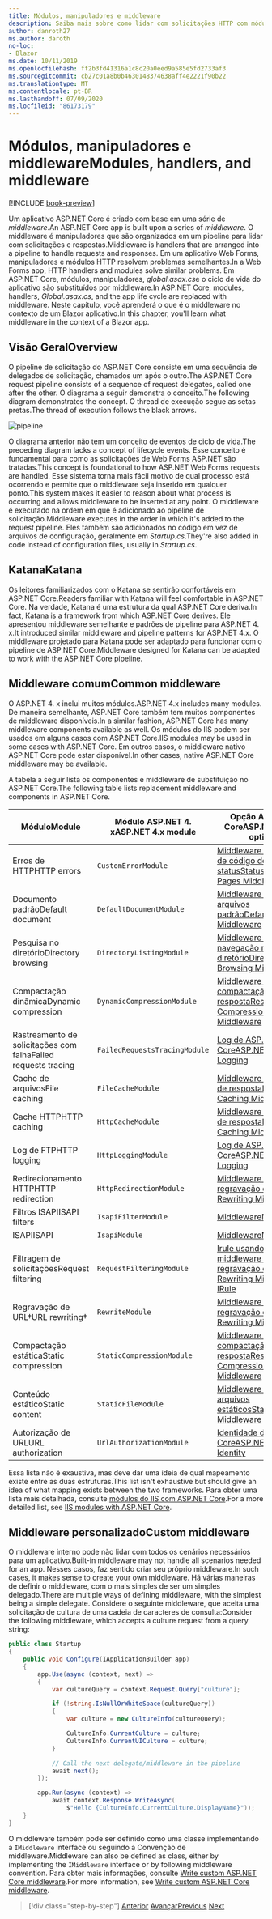 ```yaml
---
title: Módulos, manipuladores e middleware
description: Saiba mais sobre como lidar com solicitações HTTP com módulos, manipuladores e middleware.
author: danroth27
ms.author: daroth
no-loc:
- Blazor
ms.date: 10/11/2019
ms.openlocfilehash: ff2b3fd41316a1c8c20a0eed9a585e5fd2733af3
ms.sourcegitcommit: cb27c01a8b0b4630148374638aff4e2221f90b22
ms.translationtype: MT
ms.contentlocale: pt-BR
ms.lasthandoff: 07/09/2020
ms.locfileid: "86173179"
---
```

# <a name="modules-handlers-and-middleware"></a><span data-ttu-id="6624d-103">Módulos, manipuladores e middleware</span><span class="sxs-lookup"><span data-stu-id="6624d-103">Modules, handlers, and middleware</span></span>

[!INCLUDE [book-preview](../../../includes/book-preview.md)]

<span data-ttu-id="6624d-104">Um aplicativo ASP.NET Core é criado com base em uma série de *middleware*.</span><span class="sxs-lookup"><span data-stu-id="6624d-104">An ASP.NET Core app is built upon a series of *middleware*.</span></span> <span data-ttu-id="6624d-105">O middleware é manipuladores que são organizados em um pipeline para lidar com solicitações e respostas.</span><span class="sxs-lookup"><span data-stu-id="6624d-105">Middleware is handlers that are arranged into a pipeline to handle requests and responses.</span></span> <span data-ttu-id="6624d-106">Em um aplicativo Web Forms, manipuladores e módulos HTTP resolvem problemas semelhantes.</span><span class="sxs-lookup"><span data-stu-id="6624d-106">In a Web Forms app, HTTP handlers and modules solve similar problems.</span></span> <span data-ttu-id="6624d-107">Em ASP.NET Core, módulos, manipuladores, *global.asax.cs*e o ciclo de vida do aplicativo são substituídos por middleware.</span><span class="sxs-lookup"><span data-stu-id="6624d-107">In ASP.NET Core, modules, handlers, *Global.asax.cs*, and the app life cycle are replaced with middleware.</span></span> <span data-ttu-id="6624d-108">Neste capítulo, você aprenderá o que é o middleware no contexto de um Blazor aplicativo.</span><span class="sxs-lookup"><span data-stu-id="6624d-108">In this chapter, you'll learn what middleware in the context of a Blazor app.</span></span>

## <a name="overview"></a><span data-ttu-id="6624d-109">Visão Geral</span><span class="sxs-lookup"><span data-stu-id="6624d-109">Overview</span></span>

<span data-ttu-id="6624d-110">O pipeline de solicitação do ASP.NET Core consiste em uma sequência de delegados de solicitação, chamados um após o outro.</span><span class="sxs-lookup"><span data-stu-id="6624d-110">The ASP.NET Core request pipeline consists of a sequence of request delegates, called one after the other.</span></span> <span data-ttu-id="6624d-111">O diagrama a seguir demonstra o conceito.</span><span class="sxs-lookup"><span data-stu-id="6624d-111">The following diagram demonstrates the concept.</span></span> <span data-ttu-id="6624d-112">O thread de execução segue as setas pretas.</span><span class="sxs-lookup"><span data-stu-id="6624d-112">The thread of execution follows the black arrows.</span></span>

![pipeline](media/middleware/request-delegate-pipeline.png)

<span data-ttu-id="6624d-114">O diagrama anterior não tem um conceito de eventos de ciclo de vida.</span><span class="sxs-lookup"><span data-stu-id="6624d-114">The preceding diagram lacks a concept of lifecycle events.</span></span> <span data-ttu-id="6624d-115">Esse conceito é fundamental para como as solicitações de Web Forms ASP.NET são tratadas.</span><span class="sxs-lookup"><span data-stu-id="6624d-115">This concept is foundational to how ASP.NET Web Forms requests are handled.</span></span> <span data-ttu-id="6624d-116">Esse sistema torna mais fácil motivo de qual processo está ocorrendo e permite que o middleware seja inserido em qualquer ponto.</span><span class="sxs-lookup"><span data-stu-id="6624d-116">This system makes it easier to reason about what process is occurring and allows middleware to be inserted at any point.</span></span> <span data-ttu-id="6624d-117">O middleware é executado na ordem em que é adicionado ao pipeline de solicitação.</span><span class="sxs-lookup"><span data-stu-id="6624d-117">Middleware executes in the order in which it's added to the request pipeline.</span></span> <span data-ttu-id="6624d-118">Eles também são adicionados no código em vez de arquivos de configuração, geralmente em *Startup.cs*.</span><span class="sxs-lookup"><span data-stu-id="6624d-118">They're also added in code instead of configuration files, usually in *Startup.cs*.</span></span>

## <a name="katana"></a><span data-ttu-id="6624d-119">Katana</span><span class="sxs-lookup"><span data-stu-id="6624d-119">Katana</span></span>

<span data-ttu-id="6624d-120">Os leitores familiarizados com o Katana se sentirão confortáveis em ASP.NET Core.</span><span class="sxs-lookup"><span data-stu-id="6624d-120">Readers familiar with Katana will feel comfortable in ASP.NET Core.</span></span> <span data-ttu-id="6624d-121">Na verdade, Katana é uma estrutura da qual ASP.NET Core deriva.</span><span class="sxs-lookup"><span data-stu-id="6624d-121">In fact, Katana is a framework from which ASP.NET Core derives.</span></span> <span data-ttu-id="6624d-122">Ele apresentou middleware semelhante e padrões de pipeline para ASP.NET 4. x.</span><span class="sxs-lookup"><span data-stu-id="6624d-122">It introduced similar middleware and pipeline patterns for ASP.NET 4.x.</span></span> <span data-ttu-id="6624d-123">O middleware projetado para Katana pode ser adaptado para funcionar com o pipeline de ASP.NET Core.</span><span class="sxs-lookup"><span data-stu-id="6624d-123">Middleware designed for Katana can be adapted to work with the ASP.NET Core pipeline.</span></span>

## <a name="common-middleware"></a><span data-ttu-id="6624d-124">Middleware comum</span><span class="sxs-lookup"><span data-stu-id="6624d-124">Common middleware</span></span>

<span data-ttu-id="6624d-125">O ASP.NET 4. x inclui muitos módulos.</span><span class="sxs-lookup"><span data-stu-id="6624d-125">ASP.NET 4.x includes many modules.</span></span> <span data-ttu-id="6624d-126">De maneira semelhante, ASP.NET Core também tem muitos componentes de middleware disponíveis.</span><span class="sxs-lookup"><span data-stu-id="6624d-126">In a similar fashion, ASP.NET Core has many middleware components available as well.</span></span> <span data-ttu-id="6624d-127">Os módulos do IIS podem ser usados em alguns casos com ASP.NET Core.</span><span class="sxs-lookup"><span data-stu-id="6624d-127">IIS modules may be used in some cases with ASP.NET Core.</span></span> <span data-ttu-id="6624d-128">Em outros casos, o middleware nativo ASP.NET Core pode estar disponível.</span><span class="sxs-lookup"><span data-stu-id="6624d-128">In other cases, native ASP.NET Core middleware may be available.</span></span>

<span data-ttu-id="6624d-129">A tabela a seguir lista os componentes e middleware de substituição no ASP.NET Core.</span><span class="sxs-lookup"><span data-stu-id="6624d-129">The following table lists replacement middleware and components in ASP.NET Core.</span></span>

|<span data-ttu-id="6624d-130">Módulo</span><span class="sxs-lookup"><span data-stu-id="6624d-130">Module</span></span>                 |<span data-ttu-id="6624d-131">Módulo ASP.NET 4. x</span><span class="sxs-lookup"><span data-stu-id="6624d-131">ASP.NET 4.x module</span></span>           |<span data-ttu-id="6624d-132">Opção ASP.NET Core</span><span class="sxs-lookup"><span data-stu-id="6624d-132">ASP.NET Core option</span></span>|
|-----------------------|-----------------------------|-------------------|
|<span data-ttu-id="6624d-133">Erros de HTTP</span><span class="sxs-lookup"><span data-stu-id="6624d-133">HTTP errors</span></span>            |`CustomErrorModule`          |[<span data-ttu-id="6624d-134">Middleware de páginas de código de status</span><span class="sxs-lookup"><span data-stu-id="6624d-134">Status Code Pages Middleware</span></span>](/aspnet/core/fundamentals/error-handling#usestatuscodepages)|
|<span data-ttu-id="6624d-135">Documento padrão</span><span class="sxs-lookup"><span data-stu-id="6624d-135">Default document</span></span>       |`DefaultDocumentModule`      |[<span data-ttu-id="6624d-136">Middleware de arquivos padrão</span><span class="sxs-lookup"><span data-stu-id="6624d-136">Default Files Middleware</span></span>](/aspnet/core/fundamentals/static-files#serve-a-default-document)|
|<span data-ttu-id="6624d-137">Pesquisa no diretório</span><span class="sxs-lookup"><span data-stu-id="6624d-137">Directory browsing</span></span>     |`DirectoryListingModule`     |[<span data-ttu-id="6624d-138">Middleware de navegação no diretório</span><span class="sxs-lookup"><span data-stu-id="6624d-138">Directory Browsing Middleware</span></span>](/aspnet/core/fundamentals/static-files#enable-directory-browsing)|
|<span data-ttu-id="6624d-139">Compactação dinâmica</span><span class="sxs-lookup"><span data-stu-id="6624d-139">Dynamic compression</span></span>    |`DynamicCompressionModule`   |[<span data-ttu-id="6624d-140">Middleware de compactação de resposta</span><span class="sxs-lookup"><span data-stu-id="6624d-140">Response Compression Middleware</span></span>](/aspnet/core/performance/response-compression)|
|<span data-ttu-id="6624d-141">Rastreamento de solicitações com falha</span><span class="sxs-lookup"><span data-stu-id="6624d-141">Failed requests tracing</span></span>|`FailedRequestsTracingModule`|[<span data-ttu-id="6624d-142">Log de ASP.NET Core</span><span class="sxs-lookup"><span data-stu-id="6624d-142">ASP.NET Core Logging</span></span>](/aspnet/core/fundamentals/logging/index#tracesource-provider)|
|<span data-ttu-id="6624d-143">Cache de arquivos</span><span class="sxs-lookup"><span data-stu-id="6624d-143">File caching</span></span>           |`FileCacheModule`            |[<span data-ttu-id="6624d-144">Middleware de cache de resposta</span><span class="sxs-lookup"><span data-stu-id="6624d-144">Response Caching Middleware</span></span>](/aspnet/core/performance/caching/middleware)|
|<span data-ttu-id="6624d-145">Cache HTTP</span><span class="sxs-lookup"><span data-stu-id="6624d-145">HTTP caching</span></span>           |`HttpCacheModule`            |[<span data-ttu-id="6624d-146">Middleware de cache de resposta</span><span class="sxs-lookup"><span data-stu-id="6624d-146">Response Caching Middleware</span></span>](/aspnet/core/performance/caching/middleware)|
|<span data-ttu-id="6624d-147">Log de FTP</span><span class="sxs-lookup"><span data-stu-id="6624d-147">HTTP logging</span></span>           |`HttpLoggingModule`          |[<span data-ttu-id="6624d-148">Log de ASP.NET Core</span><span class="sxs-lookup"><span data-stu-id="6624d-148">ASP.NET Core Logging</span></span>](/aspnet/core/fundamentals/logging/index)|
|<span data-ttu-id="6624d-149">Redirecionamento HTTP</span><span class="sxs-lookup"><span data-stu-id="6624d-149">HTTP redirection</span></span>       |`HttpRedirectionModule`      |[<span data-ttu-id="6624d-150">Middleware de regravação de URL</span><span class="sxs-lookup"><span data-stu-id="6624d-150">URL Rewriting Middleware</span></span>](/aspnet/core/fundamentals/url-rewriting)|
|<span data-ttu-id="6624d-151">Filtros ISAPI</span><span class="sxs-lookup"><span data-stu-id="6624d-151">ISAPI filters</span></span>          |`IsapiFilterModule`          |[<span data-ttu-id="6624d-152">Middleware</span><span class="sxs-lookup"><span data-stu-id="6624d-152">Middleware</span></span>](/aspnet/core/fundamentals/middleware/index)|
|<span data-ttu-id="6624d-153">ISAPI</span><span class="sxs-lookup"><span data-stu-id="6624d-153">ISAPI</span></span>                  |`IsapiModule`                |[<span data-ttu-id="6624d-154">Middleware</span><span class="sxs-lookup"><span data-stu-id="6624d-154">Middleware</span></span>](/aspnet/core/fundamentals/middleware/index)|
|<span data-ttu-id="6624d-155">Filtragem de solicitações</span><span class="sxs-lookup"><span data-stu-id="6624d-155">Request filtering</span></span>      |`RequestFilteringModule`     |[<span data-ttu-id="6624d-156">Irule usando de middleware de regravação de URL</span><span class="sxs-lookup"><span data-stu-id="6624d-156">URL Rewriting Middleware IRule</span></span>](/aspnet/core/fundamentals/url-rewriting#irule-based-rule)|
|<span data-ttu-id="6624d-157">Regravação de URL&#8224;</span><span class="sxs-lookup"><span data-stu-id="6624d-157">URL rewriting&#8224;</span></span>   |`RewriteModule`              |[<span data-ttu-id="6624d-158">Middleware de regravação de URL</span><span class="sxs-lookup"><span data-stu-id="6624d-158">URL Rewriting Middleware</span></span>](/aspnet/core/fundamentals/url-rewriting)|
|<span data-ttu-id="6624d-159">Compactação estática</span><span class="sxs-lookup"><span data-stu-id="6624d-159">Static compression</span></span>     |`StaticCompressionModule`    |[<span data-ttu-id="6624d-160">Middleware de compactação de resposta</span><span class="sxs-lookup"><span data-stu-id="6624d-160">Response Compression Middleware</span></span>](/aspnet/core/performance/response-compression)|
|<span data-ttu-id="6624d-161">Conteúdo estático</span><span class="sxs-lookup"><span data-stu-id="6624d-161">Static content</span></span>         |`StaticFileModule`           |[<span data-ttu-id="6624d-162">Middleware de arquivos estáticos</span><span class="sxs-lookup"><span data-stu-id="6624d-162">Static File Middleware</span></span>](/aspnet/core/fundamentals/static-files)|
|<span data-ttu-id="6624d-163">Autorização de URL</span><span class="sxs-lookup"><span data-stu-id="6624d-163">URL authorization</span></span>      |`UrlAuthorizationModule`     |[<span data-ttu-id="6624d-164">Identidade do ASP.NET Core</span><span class="sxs-lookup"><span data-stu-id="6624d-164">ASP.NET Core Identity</span></span>](/aspnet/core/security/authentication/identity)|

<span data-ttu-id="6624d-165">Essa lista não é exaustiva, mas deve dar uma ideia de qual mapeamento existe entre as duas estruturas.</span><span class="sxs-lookup"><span data-stu-id="6624d-165">This list isn't exhaustive but should give an idea of what mapping exists between the two frameworks.</span></span> <span data-ttu-id="6624d-166">Para obter uma lista mais detalhada, consulte [módulos do IIS com ASP.NET Core](/aspnet/core/host-and-deploy/iis/modules).</span><span class="sxs-lookup"><span data-stu-id="6624d-166">For a more detailed list, see [IIS modules with ASP.NET Core](/aspnet/core/host-and-deploy/iis/modules).</span></span>

## <a name="custom-middleware"></a><span data-ttu-id="6624d-167">Middleware personalizado</span><span class="sxs-lookup"><span data-stu-id="6624d-167">Custom middleware</span></span>

<span data-ttu-id="6624d-168">O middleware interno pode não lidar com todos os cenários necessários para um aplicativo.</span><span class="sxs-lookup"><span data-stu-id="6624d-168">Built-in middleware may not handle all scenarios needed for an app.</span></span> <span data-ttu-id="6624d-169">Nesses casos, faz sentido criar seu próprio middleware.</span><span class="sxs-lookup"><span data-stu-id="6624d-169">In such cases, it makes sense to create your own middleware.</span></span> <span data-ttu-id="6624d-170">Há várias maneiras de definir o middleware, com o mais simples de ser um simples delegado.</span><span class="sxs-lookup"><span data-stu-id="6624d-170">There are multiple ways of defining middleware, with the simplest being a simple delegate.</span></span> <span data-ttu-id="6624d-171">Considere o seguinte middleware, que aceita uma solicitação de cultura de uma cadeia de caracteres de consulta:</span><span class="sxs-lookup"><span data-stu-id="6624d-171">Consider the following middleware, which accepts a culture request from a query string:</span></span>

```csharp
public class Startup
{
    public void Configure(IApplicationBuilder app)
    {
        app.Use(async (context, next) =>
        {
            var cultureQuery = context.Request.Query["culture"];

            if (!string.IsNullOrWhiteSpace(cultureQuery))
            {
                var culture = new CultureInfo(cultureQuery);

                CultureInfo.CurrentCulture = culture;
                CultureInfo.CurrentUICulture = culture;
            }

            // Call the next delegate/middleware in the pipeline
            await next();
        });

        app.Run(async (context) =>
            await context.Response.WriteAsync(
                $"Hello {CultureInfo.CurrentCulture.DisplayName}"));
    }
}
```

<span data-ttu-id="6624d-172">O middleware também pode ser definido como uma classe implementando a `IMiddleware` interface ou seguindo a Convenção de middleware.</span><span class="sxs-lookup"><span data-stu-id="6624d-172">Middleware can also be defined as class, either by implementing the `IMiddleware` interface or by following middleware convention.</span></span> <span data-ttu-id="6624d-173">Para obter mais informações, consulte [Write custom ASP.NET Core middleware](/aspnet/core/fundamentals/middleware/write).</span><span class="sxs-lookup"><span data-stu-id="6624d-173">For more information, see [Write custom ASP.NET Core middleware](/aspnet/core/fundamentals/middleware/write).</span></span>

>[!div class="step-by-step"]
><span data-ttu-id="6624d-174">[Anterior](data.md) 
> [Avançar](config.md)</span><span class="sxs-lookup"><span data-stu-id="6624d-174">[Previous](data.md)
[Next](config.md)</span></span>
